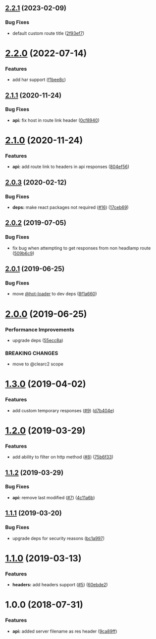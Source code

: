 ## [2.2.1](https://github.com/ClearC2/headlamp/compare/v2.2.0...v2.2.1) (2023-02-09)


### Bug Fixes

* default custom route title ([2f93ef7](https://github.com/ClearC2/headlamp/commit/2f93ef7e459a2685b56c2ecd30171f2479b2ca62))

# [2.2.0](https://github.com/ClearC2/headlamp/compare/v2.1.1...v2.2.0) (2022-07-14)


### Features

* add har support ([f1bee8c](https://github.com/ClearC2/headlamp/commit/f1bee8c0557bef15ba36a2124a68b7c67b32be0b))

## [2.1.1](https://github.com/ClearC2/headlamp/compare/v2.1.0...v2.1.1) (2020-11-24)


### Bug Fixes

* **api:** fix host in route link header ([0cf8940](https://github.com/ClearC2/headlamp/commit/0cf89404071444944c87107e024bf0f6cc792f69))

# [2.1.0](https://github.com/ClearC2/headlamp/compare/v2.0.3...v2.1.0) (2020-11-24)


### Features

* **api:** add route link to headers in api responses ([804ef56](https://github.com/ClearC2/headlamp/commit/804ef564be9e292262a82ce273ca282825f846dd))

## [2.0.3](https://github.com/ClearC2/headlamp/compare/v2.0.2...v2.0.3) (2020-02-12)


### Bug Fixes

* **deps:** make react packages not required ([#16](https://github.com/ClearC2/headlamp/issues/16)) ([17ceb69](https://github.com/ClearC2/headlamp/commit/17ceb69d78235ac4a771df590fc1576853dce9e1))

## [2.0.2](https://github.com/ClearC2/headlamp/compare/v2.0.1...v2.0.2) (2019-07-05)


### Bug Fixes

* fix bug when attempting to get responses from non headlamp route ([509b6c9](https://github.com/ClearC2/headlamp/commit/509b6c9))

## [2.0.1](https://github.com/ClearC2/headlamp/compare/v2.0.0...v2.0.1) (2019-06-25)


### Bug Fixes

* move [@hot-loader](https://github.com/hot-loader) to dev deps ([8f1a660](https://github.com/ClearC2/headlamp/commit/8f1a660))

# [2.0.0](https://github.com/ClearC2/headlamp/compare/v1.3.0...v2.0.0) (2019-06-25)


### Performance Improvements

* upgrade deps ([55ecc8a](https://github.com/ClearC2/headlamp/commit/55ecc8a))


### BREAKING CHANGES

* move to @clearc2 scope

# [1.3.0](https://github.com/ClearC2/headlamp/compare/v1.2.0...v1.3.0) (2019-04-02)


### Features

* add custom temporary responses ([#9](https://github.com/ClearC2/headlamp/issues/9)) ([d7b404e](https://github.com/ClearC2/headlamp/commit/d7b404e))

# [1.2.0](https://github.com/ClearC2/headlamp/compare/v1.1.2...v1.2.0) (2019-03-29)


### Features

* add ability to filter on http method ([#8](https://github.com/ClearC2/headlamp/issues/8)) ([75b6f33](https://github.com/ClearC2/headlamp/commit/75b6f33))

## [1.1.2](https://github.com/ClearC2/headlamp/compare/v1.1.1...v1.1.2) (2019-03-29)


### Bug Fixes

* **api:** remove last modified ([#7](https://github.com/ClearC2/headlamp/issues/7)) ([4c11a6b](https://github.com/ClearC2/headlamp/commit/4c11a6b))

## [1.1.1](https://github.com/ClearC2/headlamp/compare/v1.1.0...v1.1.1) (2019-03-20)


### Bug Fixes

* upgrade deps for security reasons ([bc1a997](https://github.com/ClearC2/headlamp/commit/bc1a997))

# [1.1.0](https://github.com/ClearC2/headlamp/compare/v1.0.0...v1.1.0) (2019-03-13)


### Features

* **headers:** add headers support ([#5](https://github.com/ClearC2/headlamp/issues/5)) ([60ebde2](https://github.com/ClearC2/headlamp/commit/60ebde2))

# 1.0.0 (2018-07-31)


### Features

* **api:** added server filename as res header ([9ca89ff](https://github.com/ClearC2/headlamp/commit/9ca89ff))
